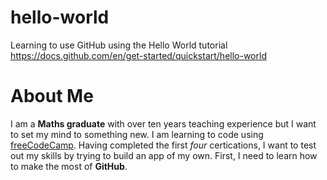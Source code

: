 # hello-world
Learning to use GitHub using the Hello World tutorial https://docs.github.com/en/get-started/quickstart/hello-world

# About Me
I am a **Maths graduate** with over ten years teaching experience but I want to set my mind to something new. I am learning to code using [freeCodeCamp](https://freecodecamp.org).  Having completed the first *four* certications, I want to test out my skills by trying to build an app of my own. First, I need to learn how to make the most of **GitHub**.
